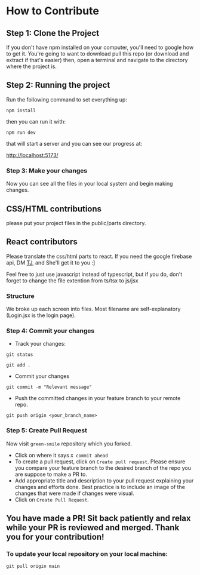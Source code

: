 # How to Contribute

## Step 1: Clone the Project

If you don't have npm installed on your computer, you'll need to google how to get it.
You're going to want to download pull this repo (or download and extract if that's easier)
then, open a terminal and navigate to the directory where the project is.

## Step 2: Running the project

Run the following command to set everything up:

`npm install`

then you can run it with:

`npm run dev`

that will start a server and you can see our progress at:

[http://localhost:5173/](http://localhost:5173/)

### Step 3: Make your changes

Now you can see all the files in your local system and begin making changes.

## CSS/HTML contributions

please put your project files in the public/parts directory.

## React contributors

Please translate the css/html parts to react. If you need the google firebase api, DM [TJ](https://github.com/elsalvadordali), and She'll get it to you :]

Feel free to just use javascript instead of typescript, but if you do, don't forget to change the file extention from ts/tsx to js/jsx

### Structure

We broke up each screen into files. Most filename are self-explanatory (Login.jsx is the login page).

### Step 4: Commit your changes

- Track your changes:

```
git status
```

```
git add .
```

- Commit your changes

```
git commit -m "Relevant message"
```

- Push the committed changes in your feature branch to your remote repo.

```
git push origin <your_branch_name>
```

### Step 5: Create Pull Request

Now visit `green-smile` repository which you forked.

- Click on where it says `X commit ahead`
- To create a pull request, click on `Create pull request`. Please ensure you compare your feature branch to the desired branch of the repo you are suppose to make a PR to.
- Add appropriate title and description to your pull request explaining your changes and efforts done. Best practice is to include an image of the changes that were made if changes were visual.
- Click on `Create Pull Request`.

## You have made a PR! Sit back patiently and relax while your PR is reviewed and merged. Thank you for your contribution!

### To update your local repository on your local machine:

```
git pull origin main
```
